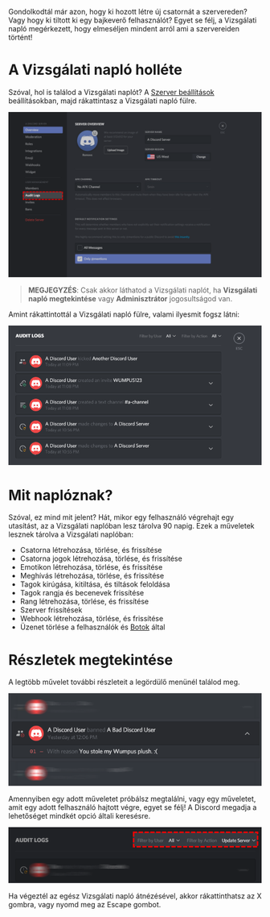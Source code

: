 <!-- TITLE: [HU] Vizsgálati napló -->
<!-- SUBTITLE: Információk a Discord Vizsgálati naplóról -->

Gondolkodtál már azon, hogy ki hozott létre új csatornát a szervereden? Vagy hogy ki tiltott ki egy bajkeverő felhasználót? Egyet se félj, a Vizsgálati napló megérkezett, hogy elmeséljen mindent arról ami a szervereiden történt!

# A Vizsgálati napló holléte
Szóval, hol is találod a Vizsgálati naplót? A [Szerver beállítások](/server-settings) beállításokban, majd rákattintasz a Vizsgálati napló fülre.

![Vizsgálati napló 2](/uploads/audit-logs/audit-logs-2.png "Vizsgálati napló 2")

> **MEGJEGYZÉS**: Csak akkor láthatod a Vizsgálati naplót, ha **Vizsgálati napló megtekintése** vagy **Adminisztrátor** jogosultságod van.

Amint rákattintottál a Vizsgálati napló fülre, valami ilyesmit fogsz látni:

![Vizsgálati napló 3](/uploads/audit-logs/audit-logs-3.png "Vizsgálati napló 3")

# Mit naplóznak?

Szóval, ez mind mit jelent? Hát, mikor egy felhasználó végrehajt egy utasítást, az a Vizsgálati naplóban lesz tárolva 90 napig. Ezek a műveletek lesznek tárolva a Vizsgálati naplóban:

* Csatorna létrehozása, törlése, és frissítése
* Csatorna jogok létrehozása, törlése, és frissítése
* Emotikon létrehozása, törlése, és frissítése
* Meghívás létrehozása, törlése, és frissítése
* Tagok kirúgása, kitiltása, és tiltások feloldása
* Tagok rangja és becenevek frissítése
* Rang létrehozása, törlése, és frissítése
* Szerver frissítések
* Webhook létrehozása, törlése, és frissítése
* Üzenet törlése a felhasználók és [Botok](/hu/botok) által


# Részletek megtekintése
A legtöbb művelet további részleteit a legördülő menünél találod meg.

![Vizsgálati napló 1](/uploads/audit-logs/audit-logs-1.png "Vizsgálati napló 1")

Amennyiben egy adott műveletet próbálsz megtalálni, vagy egy műveletet, amit egy adott felhasználó hajtott végre, egyet se félj! A Discord megadja a lehetőséget mindkét opció általi keresésre.

![Vizsgálati napló 4](/uploads/audit-logs/audit-logs-4.png "Vizsgálati napló 4")

Ha végeztél az egész Vizsgálati napló átnézésével, akkor rákattinthatsz az X gombra, vagy nyomd meg az Escape gombot.